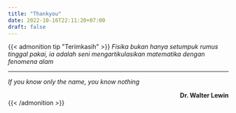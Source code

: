 ```yaml
---
title: "Thankyou"
date: 2022-10-16T22:11:20+07:00
draft: false
---
```


{{< admonition tip "Terimkasih" >}}
_Fisika bukan hanya setumpuk rumus tinggal pakai, ia adalah seni mengartikulasikan matematika dengan fenomena alam_ 
___
_If you know only the name, you know nothing_ 
<div style="text-align: right"> <strong> Dr. Walter Lewin </strong> </div>
{{< /admonition >}}
